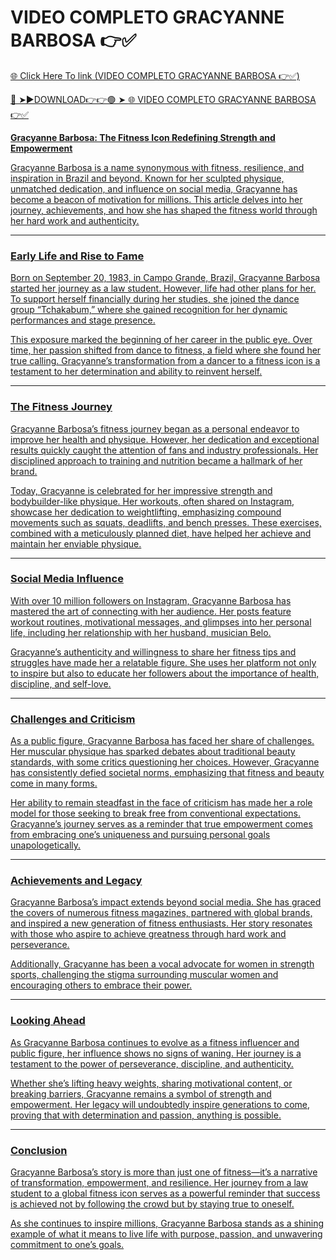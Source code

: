 # VIDEO COMPLETO GRACYANNE BARBOSA 👉✅

<a href="https://qynova.cfd/SE2SE"> 🌐 Click Here To link (VIDEO COMPLETO GRACYANNE BARBOSA 👉✅)

🔴 ➤►DOWNLOAD👉👉🟢 ➤  <a href="https://qynova.cfd/SE2SE"> 🌐 VIDEO COMPLETO GRACYANNE BARBOSA 👉✅

**Gracyanne Barbosa: The Fitness Icon Redefining Strength and Empowerment**  

Gracyanne Barbosa is a name synonymous with fitness, resilience, and inspiration in Brazil and beyond. Known for her sculpted physique, unmatched dedication, and influence on social media, Gracyanne has become a beacon of motivation for millions. This article delves into her journey, achievements, and how she has shaped the fitness world through her hard work and authenticity.  

---

### **Early Life and Rise to Fame**  

Born on September 20, 1983, in Campo Grande, Brazil, Gracyanne Barbosa started her journey as a law student. However, life had other plans for her. To support herself financially during her studies, she joined the dance group “Tchakabum,” where she gained recognition for her dynamic performances and stage presence.  

This exposure marked the beginning of her career in the public eye. Over time, her passion shifted from dance to fitness, a field where she found her true calling. Gracyanne’s transformation from a dancer to a fitness icon is a testament to her determination and ability to reinvent herself.  

---

### **The Fitness Journey**  

Gracyanne Barbosa’s fitness journey began as a personal endeavor to improve her health and physique. However, her dedication and exceptional results quickly caught the attention of fans and industry professionals. Her disciplined approach to training and nutrition became a hallmark of her brand.  

Today, Gracyanne is celebrated for her impressive strength and bodybuilder-like physique. Her workouts, often shared on Instagram, showcase her dedication to weightlifting, emphasizing compound movements such as squats, deadlifts, and bench presses. These exercises, combined with a meticulously planned diet, have helped her achieve and maintain her enviable physique.  

---

### **Social Media Influence**  

With over 10 million followers on Instagram, Gracyanne Barbosa has mastered the art of connecting with her audience. Her posts feature workout routines, motivational messages, and glimpses into her personal life, including her relationship with her husband, musician Belo.  

Gracyanne’s authenticity and willingness to share her fitness tips and struggles have made her a relatable figure. She uses her platform not only to inspire but also to educate her followers about the importance of health, discipline, and self-love.  

---

### **Challenges and Criticism**  

As a public figure, Gracyanne Barbosa has faced her share of challenges. Her muscular physique has sparked debates about traditional beauty standards, with some critics questioning her choices. However, Gracyanne has consistently defied societal norms, emphasizing that fitness and beauty come in many forms.  

Her ability to remain steadfast in the face of criticism has made her a role model for those seeking to break free from conventional expectations. Gracyanne’s journey serves as a reminder that true empowerment comes from embracing one’s uniqueness and pursuing personal goals unapologetically.  

---

### **Achievements and Legacy**  

Gracyanne Barbosa’s impact extends beyond social media. She has graced the covers of numerous fitness magazines, partnered with global brands, and inspired a new generation of fitness enthusiasts. Her story resonates with those who aspire to achieve greatness through hard work and perseverance.  

Additionally, Gracyanne has been a vocal advocate for women in strength sports, challenging the stigma surrounding muscular women and encouraging others to embrace their power.  

---

### **Looking Ahead**  

As Gracyanne Barbosa continues to evolve as a fitness influencer and public figure, her influence shows no signs of waning. Her journey is a testament to the power of perseverance, discipline, and authenticity.  

Whether she’s lifting heavy weights, sharing motivational content, or breaking barriers, Gracyanne remains a symbol of strength and empowerment. Her legacy will undoubtedly inspire generations to come, proving that with determination and passion, anything is possible.  

---

### **Conclusion**  

Gracyanne Barbosa’s story is more than just one of fitness—it’s a narrative of transformation, empowerment, and resilience. Her journey from a law student to a global fitness icon serves as a powerful reminder that success is achieved not by following the crowd but by staying true to oneself.  

As she continues to inspire millions, Gracyanne Barbosa stands as a shining example of what it means to live life with purpose, passion, and unwavering commitment to one’s goals.  

